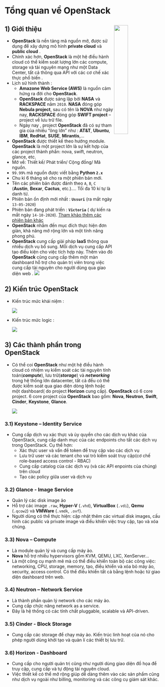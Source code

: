 # Tổng quan về OpenStack
## **1) Giới thiệu** <img src=https://i.imgur.com/kpZLTDp.png align=right width=30%>
- **OpenStack** là nền tảng mã nguồn mở, được sử dụng để xây dựng mô hình **private cloud** và **public cloud** .
- Chính xác hơn, **OpenStack** là một hệ điều hành cloud có thể kiểm soát lượng lớn các compute, storage và tài nguyên mạng như một Data Center, tất cả thông qua API với các cơ chế xác thực phổ biến .
- Lịch sử hình thành :
    - **Amazone Web Service (AWS)** là nguồn cảm hứng ra đời cho **OpenStack**.
    - **OpenStack** được sáng lập bởi **NASA** và **RACKSPACE** năm `2010`. **NASA** đóng góp **Nebula project**, sau có tên là **NOVA** như ngày nay, **RACKSPACE** đóng góp **SWIFT project** – project về lưu trữ file.
    - Ngày nay , project **OpenStack** đã có sự tham gia của nhiều “ông lớn” như : **AT&T**, **Ubuntu**, **IBM**, **RedHat**, **SUSE**, **Mirantis**,...
- **OpenStack** được thiết kế theo hướng module. **OpenStack** là một project lớn là sự kết hợp của các project thành phần: nova, swift, neutron, glance, etc.
- Mở về: Thiết kế/ Phát triển/ Cộng đồng/ Mã nguồn.
- `99.99%` mã nguồn được viết bằng **Python `2.x`**
- Chu kì 6 tháng sẽ cho ra một phiên bản mới.
- Tên các phiên bản được đánh theo `A`, `B`, `C` (**Austin**, **Bexar**, **Cactus**, etc.)…. Tối đa 10 kí tự là danh từ.
- Phiên bản ổn định mới nhất : **`Ussuri`** (ra mắt ngày `13-05-2020`)
- Phiên bản đang phát triển : **`Victoria`** ( dự kiến ra mắt ngày `14-10-2020`). [Tham khảo thêm các phiên bản khác](https://releases.openstack.org/)
- **OpenStack** nhắm đến mục đích thực hiện đơn giản, khả năng mở rộng lớn và một tính năng phong phú.
- **OpenStack** cung cấp giải pháp **IaaS** thông qua nhiều dịch vụ bổ sung. Mỗi dịch vụ cung cấp API tạo điều kiện cho việc tích hợp này. Thêm vào đó **OpenStack** cũng cung cấp thêm một màn dashboard hỗ trợ cho quản trị viên trong việc cung cấp tài nguyên cho người dùng qua giao diện web .
    <img src=https://i.imgur.com/D5xpUlq.png>
## **2) Kiến trúc OpenStack**
- Kiến trúc mức khái niệm :

    <img src=https://i.imgur.com/DVfcKxw.png>

- Kiến trúc mức logic :

    <img src=https://i.imgur.com/HelRYWA.png>

## **3) Các thành phần trong OpenStack**
- Có thể coi **OpenStack** như một hệ điều hành cloud có nhiệm vụ kiểm soát các tài nguyên tính toán(***compute***), lưu trữ(***storage***) và ***networking*** trong hệ thống lớn datacenter, tất cả đều có thể được kiểm soát qua giao diện dòng lệnh hoặc một dashboard( do project **Horizon** cung cấp). **OpenStack** có 6 core project. 6 core project của **OpenStack** bao gồm: **Nova**, **Neutron**, **Swift**, **Cinder**, **Keystone**, **Glance**. 

    <img src=https://i.imgur.com/vX7trWb.png>
### **3.1) Keystone – Identity Service**
- Cung cấp dịch vụ xác thực và ủy quyền cho các dịch vụ khác của OpenStack, cung cấp danh mục của các endpoints cho tất các dịch vụ trong OpenStack. Cụ thể hơn:
    - Xác thực user và vấn đề token để truy cập vào các dịch vụ
    - Lưu trữ user và các tenant cho vai trò kiểm soát truy cập(cơ chế role-based access control - RBAC)
    - Cung cấp catalog của các dịch vụ (và các API enpoints của chúng) trên cloud
    - Tạo các policy giữa user và dịch vụ
### **3.2) Glance - Image Service**
- Quản lý các disk image ảo
- Hỗ trợ các image `.raw`, **Hyper-V** (`.vhd`), **VirtualBox** (`.vdi`), **Qemu** (`.qcow2`) và **VMWare** (`.vmdk`, `.ovf`). 
- Người dùng có thể thực hiện: cập nhật thêm các virtual disk images, cấu hình các public và private image và điều khiển việc truy cập, tạo và xóa chúng.
### **3.3) Nova – Compute**
- Là module quản lý và cung cấp máy ảo. 
- **Nova** hỗ trợ nhiều hypervisors gồm KVM, QEMU, LXC, XenServer... 
- Là một công cụ mạnh mẽ mà có thể điều khiển toàn bộ các công việc: networking, CPU, storage, memory, tạo, điều khiển và xóa bỏ máy ảo, security, access control. Có thể điều khiển tất cả bằng lệnh hoặc từ giao diện dashboard trên web.
### **3.4) Neutron – Network Service**
- Là thành phần quản lý network cho các máy ảo. 
- Cung cấp chức năng network as a service. 
- Đây là hệ thống có các tính chất pluggable, scalable và API-driven.
### **3.5) Cinder - Block Storage**
- Cung cấp các storage để chạy máy ảo. Kiến trúc linh hoạt của nó cho phép người dùng khởi tạo và quản lí các thiết bị lưu trữ.
### **3.6) Horizon - Dashboard**
- Cung cấp cho người quản trị cũng như người dùng giao diện đồ họa để truy cập, cung cấp và tự động tài nguyên cloud. 
- Việc thiết kế có thể mở rộng giúp dễ dàng thêm vào các sản phẩm cũng như dịch vụ ngoài như billing, monitoring và các công cụ giám sát khác.